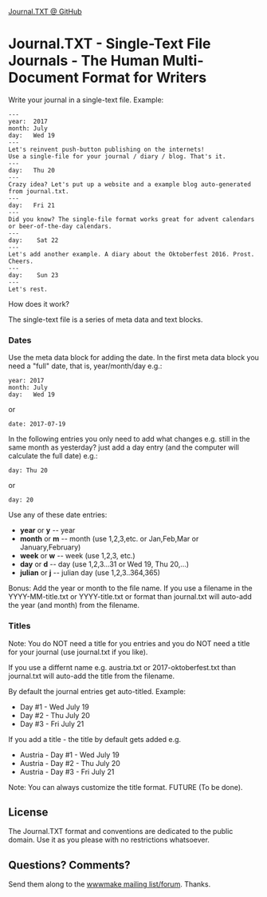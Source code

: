 [Journal.TXT @ GitHub](https://github.com/journaltxt)

# Journal.TXT - Single-Text File Journals - The Human Multi-Document Format for Writers

Write your journal in a single-text file. Example:

``` text
--- 
year:  2017
month: July
day:   Wed 19
---
Let's reinvent push-button publishing on the internets! 
Use a single-file for your journal / diary / blog. That's it.
---
day:   Thu 20
---
Crazy idea? Let's put up a website and a example blog auto-generated from journal.txt.
---
day:   Fri 21
---
Did you know? The single-file format works great for advent calendars 
or beer-of-the-day calendars.
---
day:    Sat 22
---
Let's add another example. A diary about the Oktoberfest 2016. Prost. Cheers.
---
day:    Sun 23
---
Let's rest.
```

How does it work?

The single-text file is a series of meta data and text blocks. 

### Dates

Use the meta data block for adding the date. In the first meta data block 
you need a "full" date, that is, year/month/day e.g.:

```
year: 2017
month: July
day:   Wed 19
```

or

```
date: 2017-07-19
```

In the following entries you only need to add what changes e.g. still in the same month as yesterday? 
just add a day entry (and the computer will calculate the full date) e.g.:

```
day: Thu 20
```

or

```
day: 20
```

Use any of these date entries:

- **year** or **y**   --  year
- **month** or **m**   -- month  (use  1,2,3,etc. or Jan,Feb,Mar or January,February)
- **week**  or **w**    -- week  (use 1,2,3, etc.)
- **day**   or **d**    -- day (use 1,2,3...31  or Wed 19, Thu 20,...)
- **julian** or **j**    -- julian day (use 1,2,3..364,365)

Bonus:  Add the year or month to the file name. If you use a filename in the YYYY-MM-title.txt or YYYY-title.txt 
or format than journal.txt will auto-add the year (and month) from the filename.


### Titles

Note: You do NOT need a title for you entries and you do NOT need a title for your journal (use journal.txt if you like). 

If you use a differnt name e.g. austria.txt or 2017-oktoberfest.txt than journal.txt will auto-add the title 
from the filename.

By default the journal entries get auto-titled. Example:

- Day #1 - Wed July 19
- Day #2 - Thu July 20
- Day #3 - Fri July 21

If you add a title - the title by default gets added e.g.

- Austria - Day #1 - Wed July 19
- Austria - Day #2 - Thu July 20
- Austria - Day #3 - Fri July 21

Note: You can always customize the title format.  FUTURE (To be done). 


## License

The Journal.TXT format and conventions are dedicated to the public domain.
Use it as you please with no restrictions whatsoever.

## Questions? Comments?

Send them along to the [wwwmake mailing list/forum](http://groups.google.com/group/wwwmake). Thanks.
